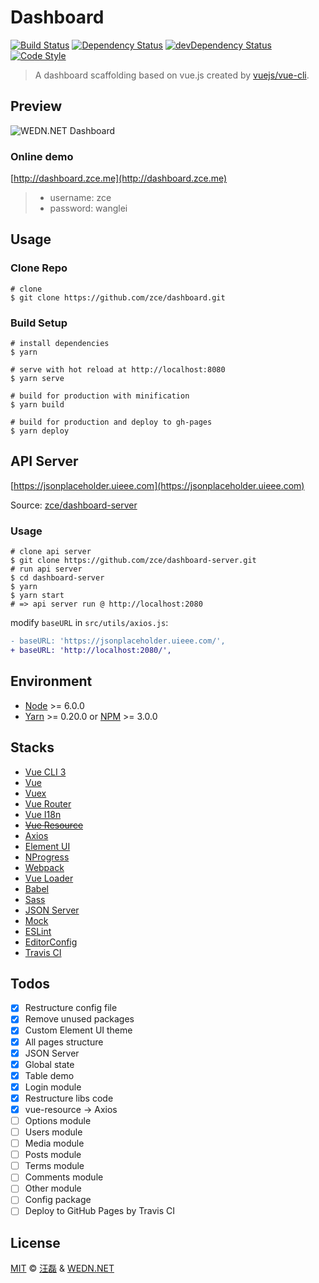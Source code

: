# Dashboard

[![Build Status][travis-image]][travis-url]
[![Dependency Status][dependency-image]][dependency-url]
[![devDependency Status][devdependency-image]][devdependency-url]
[![Code Style][style-image]][style-url]

> A dashboard scaffolding based on vue.js created by [vuejs/vue-cli](https://github.com/vuejs/vue-cli).

## Preview

![WEDN.NET Dashboard](https://raw.githubusercontent.com/zce/dashboard/vue-backup/static/preview.png)

### Online demo

[http://dashboard.zce.me](http://dashboard.zce.me)

> - username: zce
> - password: wanglei

## Usage

### Clone Repo

```shell
# clone
$ git clone https://github.com/zce/dashboard.git
```

### Build Setup

```shell
# install dependencies
$ yarn

# serve with hot reload at http://localhost:8080
$ yarn serve

# build for production with minification
$ yarn build

# build for production and deploy to gh-pages
$ yarn deploy
```

## API Server

[https://jsonplaceholder.uieee.com](https://jsonplaceholder.uieee.com)

Source: [zce/dashboard-server](https://github.com/zce/dashboard-server)

### Usage

```shell
# clone api server
$ git clone https://github.com/zce/dashboard-server.git
# run api server
$ cd dashboard-server
$ yarn
$ yarn start
# => api server run @ http://localhost:2080
```

modify `baseURL` in `src/utils/axios.js`:

```diff
- baseURL: 'https://jsonplaceholder.uieee.com/',
+ baseURL: 'http://localhost:2080/',
```

## Environment

- [Node](https://nodejs.org/) >= 6.0.0
- [Yarn](https://yarnpkg.com/) >= 0.20.0 or [NPM](https://www.npmjs.com/) >= 3.0.0

## Stacks

- [Vue CLI 3](https://github.com/vuejs/vue-cli)
- [Vue](http://vuejs.org/)
- [Vuex](https://github.com/vuejs/vuex)
- [Vue Router](https://github.com/vuejs/vue-router)
- [Vue I18n](https://github.com/kazupon/vue-i18n)
- ~~[Vue Resource](https://github.com/pagekit/vue-resource)~~
- [Axios](https://github.com/mzabriskie/axios)
- [Element UI](https://github.com/ElemeFE/element)
- [NProgress](https://github.com/rstacruz/nprogress)
- [Webpack](https://webpack.js.org/)
- [Vue Loader](http://vuejs.github.io/vue-loader)
- [Babel](https://babeljs.io/)
- [Sass](http://sass-lang.com/)
- [JSON Server](https://github.com/typicode/json-server)
- [Mock](http://mockjs.com/)
- [ESLint](http://eslint.org/)
- [EditorConfig](http://editorconfig.org/)
- [Travis CI](https://travis-ci.org/)

## Todos

- [x] Restructure config file
- [x] Remove unused packages
- [x] Custom Element UI theme
- [x] All pages structure
- [x] JSON Server
- [x] Global state
- [x] Table demo
- [x] Login module
- [x] Restructure libs code
- [x] vue-resource -> Axios
- [ ] Options module
- [ ] Users module
- [ ] Media module
- [ ] Posts module
- [ ] Terms module
- [ ] Comments module
- [ ] Other module
- [ ] Config package
- [ ] Deploy to GitHub Pages by Travis CI

## License

[MIT](LICENSE) &copy; [汪磊](https://zce.me) & [WEDN.NET](https://wedn.net)



[travis-image]: https://img.shields.io/travis/zce/dashboard/vue.svg
[travis-url]: https://travis-ci.org/zce/dashboard
[dependency-image]: https://img.shields.io/david/zce/dashboard.svg
[dependency-url]: https://david-dm.org/zce/dashboard
[devdependency-image]: https://img.shields.io/david/dev/zce/dashboard.svg
[devdependency-url]: https://david-dm.org/zce/dashboard?type=dev
[style-image]: https://img.shields.io/badge/code%20style-standard-brightgreen.svg
[style-url]: http://standardjs.com/
